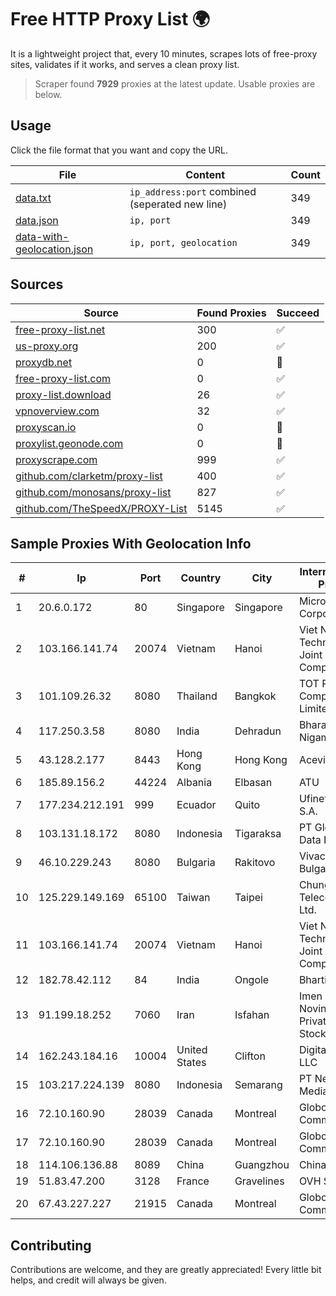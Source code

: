 
# Free HTTP Proxy List 🌍

It is a lightweight project that, every 10 minutes, scrapes lots of free-proxy sites, validates if it works, and serves a clean proxy list.


> Scraper found **7929** proxies at the latest update. Usable proxies are below.

## Usage

Click the file format that you want and copy the URL.


|File|Content|Count|
|----|-------|-----|
|[data.txt](https://raw.githubusercontent.com/themiralay/Proxy-List-World/master/data.txt)|`ip_address:port` combined (seperated new line)|349|
|[data.json](https://raw.githubusercontent.com/themiralay/Proxy-List-World/master/data.json)|`ip, port`|349|
|[data-with-geolocation.json](https://raw.githubusercontent.com/themiralay/Proxy-List-World/master/data-with-geolocation.json)|`ip, port, geolocation`|349|

## Sources

|Source|Found Proxies|Succeed|
|------|-------------|-------|
|[free-proxy-list.net](https://free-proxy-list.net)|300|✅|
|[us-proxy.org](https://www.us-proxy.org)|200|✅|
|[proxydb.net](http://proxydb.net)|0|🚫|
|[free-proxy-list.com](https://free-proxy-list.com/?page=&port=&type%5B%5D=http&type%5B%5D=https&up_time=0&search=Search)|0|✅|
|[proxy-list.download](https://www.proxy-list.download/HTTP)|26|✅|
|[vpnoverview.com](https://vpnoverview.com/privacy/anonymous-browsing/free-proxy-servers)|32|✅|
|[proxyscan.io](https://www.proxyscan.io)|0|🚫|
|[proxylist.geonode.com](https://proxylist.geonode.com/api/proxy-list?limit=300&page=1&sort_by=lastChecked&sort_type=desc&protocols=http,https)|0|🚫|
|[proxyscrape.com](https://api.proxyscrape.com/v2/?request=displayproxies&protocol=http&timeout=10000&country=all&ssl=all&anonymity=all)|999|✅|
|[github.com/clarketm/proxy-list](https://raw.githubusercontent.com/clarketm/proxy-list/master/proxy-list-raw.txt)|400|✅|
|[github.com/monosans/proxy-list](https://raw.githubusercontent.com/monosans/proxy-list/main/proxies/http.txt)|827|✅|
|[github.com/TheSpeedX/PROXY-List](https://raw.githubusercontent.com/TheSpeedX/PROXY-List/master/http.txt)|5145|✅|


## Sample Proxies With Geolocation Info

|#|Ip|Port|Country|City|Internet Service Provider|
|-|--|----|-------|----|-------------------------|
|1|20.6.0.172|80|Singapore|Singapore|Microsoft Corporation|
|2|103.166.141.74|20074|Vietnam|Hanoi|Viet NAM Cloud Technology Joint Stock Company|
|3|101.109.26.32|8080|Thailand|Bangkok|TOT Public Company Limited|
|4|117.250.3.58|8080|India|Dehradun|Bharat Sanchar Nigam Ltd|
|5|43.128.2.177|8443|Hong Kong|Hong Kong|Aceville Pte.ltd|
|6|185.89.156.2|44224|Albania|Elbasan|ATU|
|7|177.234.212.191|999|Ecuador|Quito|Ufinet Panama S.A.|
|8|103.131.18.172|8080|Indonesia|Tigaraksa|PT Global Media Data Prima|
|9|46.10.229.243|8080|Bulgaria|Rakitovo|Vivacom Bulgaria EAD|
|10|125.229.149.169|65100|Taiwan|Taipei|Chunghwa Telecom Co., Ltd.|
|11|103.166.141.74|20074|Vietnam|Hanoi|Viet NAM Cloud Technology Joint Stock Company|
|12|182.78.42.112|84|India|Ongole|Bharti Airtel|
|13|91.199.18.252|7060|Iran|Isfahan|Imen Sanat Novin Alighapoo Private Joint Stock Company|
|14|162.243.184.16|10004|United States|Clifton|DigitalOcean, LLC|
|15|103.217.224.139|8080|Indonesia|Semarang|PT Nesta Indo Media|
|16|72.10.160.90|28039|Canada|Montreal|GloboTech Communications|
|17|72.10.160.90|28039|Canada|Montreal|GloboTech Communications|
|18|114.106.136.88|8089|China|Guangzhou|Chinanet|
|19|51.83.47.200|3128|France|Gravelines|OVH SAS|
|20|67.43.227.227|21915|Canada|Montreal|GloboTech Communications|



## Contributing

Contributions are welcome, and they are greatly appreciated! Every
little bit helps, and credit will always be given.

